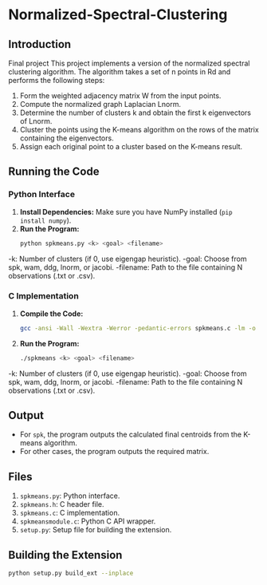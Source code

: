 # Normalized-Spectral-Clustering

## Introduction

Final project 
This project implements a version of the normalized spectral clustering algorithm. The algorithm takes a set of n points in Rd and performs the following steps:
1. Form the weighted adjacency matrix W from the input points.
2. Compute the normalized graph Laplacian Lnorm.
3. Determine the number of clusters k and obtain the first k eigenvectors of Lnorm.
4. Cluster the points using the K-means algorithm on the rows of the matrix containing the eigenvectors.
5. Assign each original point to a cluster based on the K-means result.


## Running the Code

### Python Interface

1. **Install Dependencies:** Make sure you have NumPy installed (`pip install numpy`).
2. **Run the Program:**
   ```bash
   python spkmeans.py <k> <goal> <filename>

-k: Number of clusters (if 0, use eigengap heuristic).
-goal: Choose from spk, wam, ddg, lnorm, or jacobi.
-filename: Path to the file containing N observations (.txt or .csv).

### C Implementation

1. **Compile the Code:**
      ```bash
   gcc -ansi -Wall -Wextra -Werror -pedantic-errors spkmeans.c -lm -o spkmeans
2. **Run the Program:**
   ```bash
   ./spkmeans <k> <goal> <filename>
-k: Number of clusters (if 0, use eigengap heuristic).
-goal: Choose from spk, wam, ddg, lnorm, or jacobi.
-filename: Path to the file containing N observations (.txt or .csv).

## Output

- For `spk`, the program outputs the calculated final centroids from the K-means algorithm.
- For other cases, the program outputs the required matrix.

## Files

1. `spkmeans.py`: Python interface.
2. `spkmeans.h`: C header file.
3. `spkmeans.c`: C implementation.
4. `spkmeansmodule.c`: Python C API wrapper.
5. `setup.py`: Setup file for building the extension.

## Building the Extension

```bash
python setup.py build_ext --inplace


